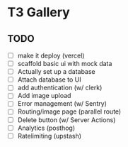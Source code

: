 # T3 Gallery

## TODO
- [ ] make it deploy (vercel)
- [ ] scaffold basic ui with mock data
- [ ] Actually set up a database
- [ ] Attach database to UI
- [ ] add authentication (w/ clerk)
- [ ] Add image upload
- [ ] Error management (w/ Sentry)
- [ ] Routing/image page (parallel route)
- [ ] Delete button (w/ Server Actions)
- [ ] Analytics (posthog)
- [ ] Ratelimiting (upstash)
